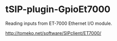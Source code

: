 # tSIP-plugin-GpioEt7000

Reading inputs from ET-7000 Ethernet I/O module.

http://tomeko.net/software/SIPclient/ET7000/
